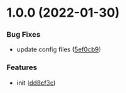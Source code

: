# 1.0.0 (2022-01-30)


### Bug Fixes

* update config files ([5ef0cb9](https://github.com/dword-design/personal-data/commit/5ef0cb9558e1592ebd270f90922c7c7b95645a91))


### Features

* init ([dd8cf3c](https://github.com/dword-design/personal-data/commit/dd8cf3c662f4a83c9aaea9a86fc5b8c81f72baab))
